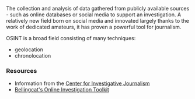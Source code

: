 The collection and analysis of data gathered from publicly available sources - such as online databases or social media to support an investigation. A relatively new field born on social media and innovated largely thanks to the work of dedicated amateurs, it has proven a powerful tool for journalism.

OSINT is a broad field consisting of many techniques:

- geolocation
- chronolocation


### Resources

- Information from the [Center for Investigative Journalism](https://tcij.org/bespoke-training/open-source-intelligence/)
- [Bellingcat's Online Investigation Toolkit](https://bit.ly/bcattools)